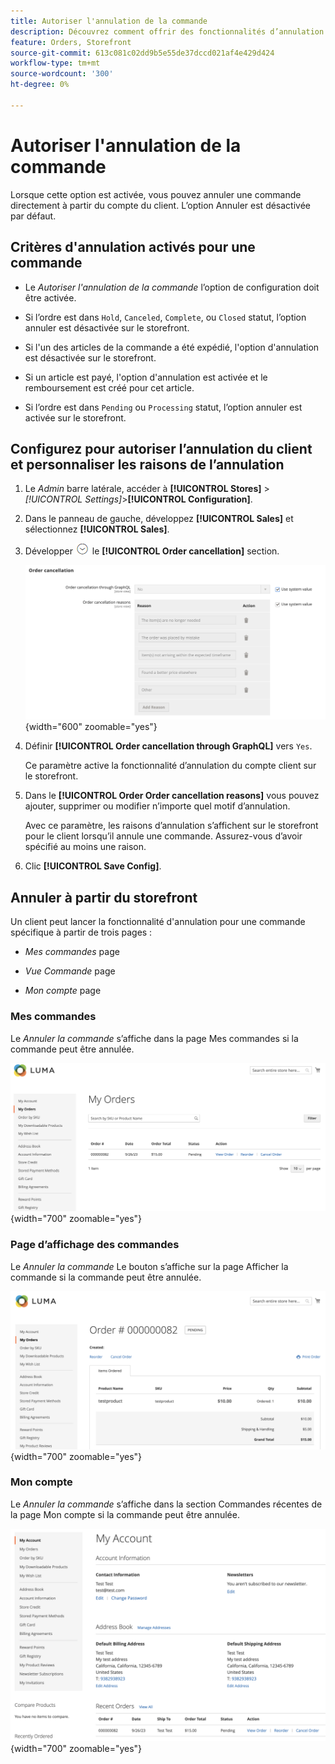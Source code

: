 ```yaml
---
title: Autoriser l'annulation de la commande
description: Découvrez comment offrir des fonctionnalités d’annulation à vos clients.
feature: Orders, Storefront
source-git-commit: 613c081c02dd9b5e55de37dccd021af4e429d424
workflow-type: tm+mt
source-wordcount: '300'
ht-degree: 0%

---
```



# Autoriser l&#39;annulation de la commande

Lorsque cette option est activée, vous pouvez annuler une commande directement à partir du compte du client. L’option Annuler est désactivée par défaut.

## Critères d&#39;annulation activés pour une commande

- Le _Autoriser l&#39;annulation de la commande_ l’option de configuration doit être activée.

- Si l’ordre est dans `Hold`, `Canceled`, `Complete`, ou `Closed` statut, l’option annuler est désactivée sur le storefront.

- Si l&#39;un des articles de la commande a été expédié, l&#39;option d&#39;annulation est désactivée sur le storefront.

- Si un article est payé, l&#39;option d&#39;annulation est activée et le remboursement est créé pour cet article.

- Si l’ordre est dans `Pending` ou `Processing` statut, l’option annuler est activée sur le storefront.

## Configurez pour autoriser l’annulation du client et personnaliser les raisons de l’annulation

1. Le _Admin_ barre latérale, accéder à **[!UICONTROL Stores]** > _[!UICONTROL Settings]_>**[!UICONTROL Configuration]**.

1. Dans le panneau de gauche, développez **[!UICONTROL Sales]** et sélectionnez **[!UICONTROL Sales]**.

1. Développer ![Sélecteur d’extension](../assets/icon-display-expand.png) le **[!UICONTROL Order cancellation]** section.

   ![Options d’annulation de commande](../configuration-reference/sales/assets/sales-order-cancellation.png){width="600" zoomable="yes"}

1. Définir **[!UICONTROL Order cancellation through GraphQL]** vers `Yes`.

   Ce paramètre active la fonctionnalité d’annulation du compte client sur le storefront.

1. Dans le **[!UICONTROL Order Order cancellation reasons]** vous pouvez ajouter, supprimer ou modifier n’importe quel motif d’annulation.

   Avec ce paramètre, les raisons d’annulation s’affichent sur le storefront pour le client lorsqu’il annule une commande.
Assurez-vous d’avoir spécifié au moins une raison.

1. Clic **[!UICONTROL Save Config]**.

## Annuler à partir du storefront

Un client peut lancer la fonctionnalité d&#39;annulation pour une commande spécifique à partir de trois pages :

- _Mes commandes_ page

- _Vue Commande_ page

- _Mon compte_ page

### Mes commandes

Le _Annuler la commande_ s’affiche dans la page Mes commandes si la commande peut être annulée.

![Exemple de storefront - Page Mes commandes](./assets/my-order-page-view-cancel.png){width="700" zoomable="yes"}

### Page d’affichage des commandes

Le _Annuler la commande_ Le bouton s’affiche sur la page Afficher la commande si la commande peut être annulée.

![Page Détails de la commande](./assets/order-view-page-cancel.png){width="700" zoomable="yes"}

### Mon compte

Le _Annuler la commande_ s’affiche dans la section Commandes récentes de la page Mon compte si la commande peut être annulée.

![Page Mon compte](./assets/my-account-page-view-cancel.png){width="700" zoomable="yes"}


